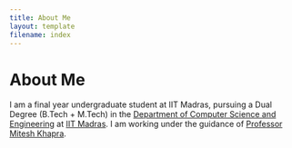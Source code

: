 ```yaml
---
title: About Me
layout: template
filename: index
---
```


# About Me

I am a final year undergraduate student at IIT Madras, pursuing a Dual Degree (B.Tech + M.Tech) in the [Department of Computer Science and Engineering](http://www.cse.iitm.ac.in) at [IIT Madras](http://www.iitm.ac.in). I am working under the guidance of [Professor Mitesh Khapra](http://www.cse.iitm.ac.in/~miteshk/).
